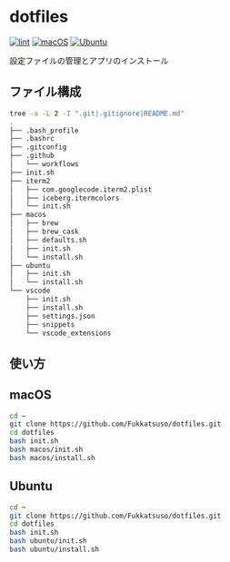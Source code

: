 # dotfiles
[![lint](https://github.com/Fukkatsuso/dotfiles/workflows/lint/badge.svg)](https://github.com/Fukkatsuso/dotfiles/actions?query=workflow%3Alint)
[![macOS](https://github.com/Fukkatsuso/dotfiles/workflows/macOS/badge.svg)](https://github.com/Fukkatsuso/dotfiles/actions?query=workflow%3AmacOS)
[![Ubuntu](https://github.com/Fukkatsuso/dotfiles/workflows/Ubuntu/badge.svg)](https://github.com/Fukkatsuso/dotfiles/actions?query=workflow%3AUbuntu)

設定ファイルの管理とアプリのインストール

## ファイル構成
```sh
tree -a -L 2 -I ".git|.gitignore|README.md"
.
├── .bash_profile
├── .bashrc
├── .gitconfig
├── .github
│   └── workflows
├── init.sh
├── iterm2
│   ├── com.googlecode.iterm2.plist
│   ├── iceberg.itermcolors
│   └── init.sh
├── macos
│   ├── brew
│   ├── brew_cask
│   ├── defaults.sh
│   ├── init.sh
│   └── install.sh
├── ubuntu
│   ├── init.sh
│   └── install.sh
└── vscode
    ├── init.sh
    ├── install.sh
    ├── settings.json
    ├── snippets
    └── vscode_extensions
```

## 使い方
## macOS
```sh
cd ~
git clone https://github.com/Fukkatsuso/dotfiles.git
cd dotfiles
bash init.sh
bash macos/init.sh
bash macos/install.sh
```

## Ubuntu
```sh
cd ~
git clone https://github.com/Fukkatsuso/dotfiles.git
cd dotfiles
bash init.sh
bash ubuntu/init.sh
bash ubuntu/install.sh
```
